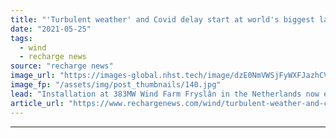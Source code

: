 ```yaml
---
title: "'Turbulent weather' and Covid delay start at world's biggest lake-based wind farm"
date: "2021-05-25"
tags: 
  - wind
  - recharge news
source: "recharge news"
image_url: "https://images-global.nhst.tech/image/dzE0NmVWSjFyWXFJazhCVCtrMlEzMUc1bDA4TmVYTTVyRkNCb01DRnNHUT0=/nhst/binary/53714ea031b59c10ff7104465ad827af"
image_fp: "/assets/img/post_thumbnails/140.jpg"
lead: "Installation at 383MW Wind Farm Fryslân in the Netherlands now expected to be completed in third quarter"
article_url: "https://www.rechargenews.com/wind/turbulent-weather-and-covid-delay-start-at-worlds-biggest-lake-based-wind-farm/2-1-1015112"
---
```


---
